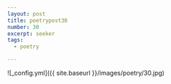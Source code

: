```yaml
---
layout: post
title: poetrypost30
number: 30
excerpt: seeker
tags:
  - poetry

---
```




![_config.yml]({{ site.baseurl }}/images/poetry/30.jpg)

